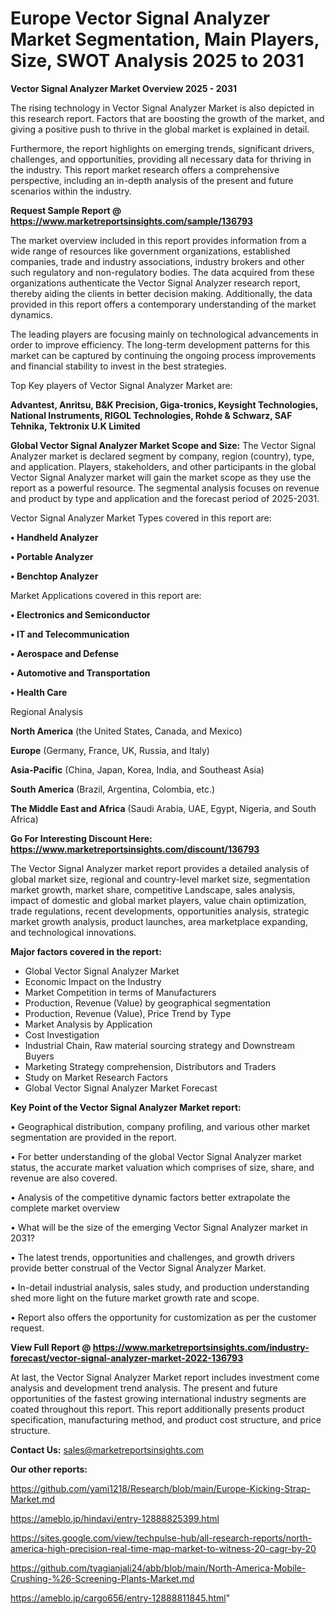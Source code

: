 # Europe Vector Signal Analyzer Market Segmentation, Main Players, Size, SWOT Analysis 2025 to 2031

<Strong> Vector Signal Analyzer Market Overview 2025 - 2031</strong>

The rising technology in Vector Signal Analyzer Market is also depicted in this research report. Factors that are boosting the growth of the market, and giving a positive push to thrive in the global market is explained in detail.

Furthermore, the report highlights on emerging trends, significant drivers, challenges, and opportunities, providing all necessary data for thriving in the industry. This report market research offers a comprehensive perspective, including an in-depth analysis of the present and future scenarios within the industry.

<strong>Request Sample Report @ <a href=https://www.marketreportsinsights.com/sample/136793>https://www.marketreportsinsights.com/sample/136793</a></strong>

The market overview included in this report provides information from a wide range of resources like government organizations, established companies, trade and industry associations, industry brokers and other such regulatory and non-regulatory bodies. The data acquired from these organizations authenticate the Vector Signal Analyzer research report, thereby aiding the clients in better decision making. Additionally, the data provided in this report offers a contemporary understanding of the market dynamics.

The leading players are focusing mainly on technological advancements in order to improve efficiency. The long-term development patterns for this market can be captured by continuing the ongoing process improvements and financial stability to invest in the best strategies.

Top Key players of Vector Signal Analyzer Market are:

<strong>Advantest, Anritsu, B&K Precision, Giga-tronics, Keysight Technologies, National Instruments, RIGOL Technologies, Rohde & Schwarz, SAF Tehnika, Tektronix U.K Limited</strong>

<strong><b>Global Vector Signal Analyzer Market Scope and Size:</b></strong>
The Vector Signal Analyzer market is declared segment by company, region (country), type, and application. Players, stakeholders, and other participants in the global Vector Signal Analyzer market will gain the market scope as they use the report as a powerful resource. The segmental analysis focuses on revenue and product by type and application and the forecast period of 2025-2031.

Vector Signal Analyzer Market Types covered in this report are:

<strong>• Handheld Analyzer

• Portable Analyzer

• Benchtop Analyzer</strong>

Market Applications covered in this report are:

<strong>• Electronics and Semiconductor

• IT and Telecommunication

• Aerospace and Defense

• Automotive and Transportation

• Health Care</strong> 

Regional Analysis

<strong>North America</strong> (the United States, Canada, and Mexico)

<strong>Europe</strong> (Germany, France, UK, Russia, and Italy)

<strong>Asia-Pacific</strong> (China, Japan, Korea, India, and Southeast Asia)

<strong>South America</strong> (Brazil, Argentina, Colombia, etc.)

<strong>The Middle East and Africa</strong> (Saudi Arabia, UAE, Egypt, Nigeria, and South Africa)

<strong>Go For Interesting Discount Here: <a href=https://www.marketreportsinsights.com/discount/136793>https://www.marketreportsinsights.com/discount/136793</a></strong>

The Vector Signal Analyzer market report provides a detailed analysis of global market size, regional and country-level market size, segmentation market growth, market share, competitive Landscape, sales analysis, impact of domestic and global market players, value chain optimization, trade regulations, recent developments, opportunities analysis, strategic market growth analysis, product launches, area marketplace expanding, and technological innovations.

<strong><b>Major factors covered in the report:</b></strong>
<ul>
  <li>Global Vector Signal Analyzer Market </li>
  <li>Economic Impact on the Industry</li>
  <li>Market Competition in terms of Manufacturers</li>
  <li>Production, Revenue (Value) by geographical segmentation</li>
  <li>Production, Revenue (Value), Price Trend by Type</li>
  <li>Market Analysis by Application</li>
  <li>Cost Investigation</li>
  <li>Industrial Chain, Raw material sourcing strategy and Downstream Buyers</li>
  <li>Marketing Strategy comprehension, Distributors and Traders</li>
  <li>Study on Market Research Factors</li>
  <li>Global Vector Signal Analyzer Market Forecast</li>
</ul>

<strong><b>Key Point of the Vector Signal Analyzer Market report:</b></strong>

• Geographical distribution, company profiling, and various other market segmentation are provided in the report.

• For better understanding of the global Vector Signal Analyzer market status, the accurate market valuation which comprises of size, share, and revenue are also covered.

• Analysis of the competitive dynamic factors better extrapolate the complete market overview

• What will be the size of the emerging Vector Signal Analyzer market in 2031?

• The latest trends, opportunities and challenges, and growth drivers provide better construal of the Vector Signal Analyzer Market.

• In-detail industrial analysis, sales study, and production understanding shed more light on the future market growth rate and scope.

• Report also offers the opportunity for customization as per the customer request.

<strong><b>View Full Report @ <a href=https://www.marketreportsinsights.com/industry-forecast/vector-signal-analyzer-market-2022-136793>https://www.marketreportsinsights.com/industry-forecast/vector-signal-analyzer-market-2022-136793</a></b></strong>


At last, the Vector Signal Analyzer Market report includes investment come analysis and development trend analysis. The present and future opportunities of the fastest growing international industry segments are coated throughout this report. This report additionally presents product specification, manufacturing method, and product cost structure, and price structure.

<strong>Contact Us:</strong>
sales@marketreportsinsights.com

<strong>Our other reports:</strong>

<a href=https://github.com/yami1218/Research/blob/main/Europe-Kicking-Strap-Market.md>https://github.com/yami1218/Research/blob/main/Europe-Kicking-Strap-Market.md</a>

<a href=https://ameblo.jp/hindavi/entry-12888825399.html>https://ameblo.jp/hindavi/entry-12888825399.html</a>

<a href=https://sites.google.com/view/techpulse-hub/all-research-reports/north-america-high-precision-real-time-map-market-to-witness-20-cagr-by-20>https://sites.google.com/view/techpulse-hub/all-research-reports/north-america-high-precision-real-time-map-market-to-witness-20-cagr-by-20</a>

<a href=https://github.com/tyagianjali24/abb/blob/main/North-America-Mobile-Crushing-%26-Screening-Plants-Market.md>https://github.com/tyagianjali24/abb/blob/main/North-America-Mobile-Crushing-%26-Screening-Plants-Market.md</a>

<a href=https://ameblo.jp/cargo656/entry-12888811845.html>https://ameblo.jp/cargo656/entry-12888811845.html</a>"
